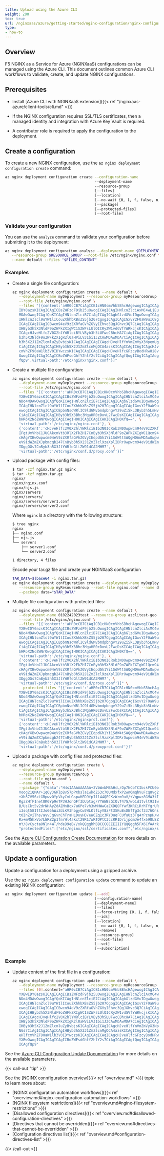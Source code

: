 ```yaml
---
title: Upload using the Azure CLI
weight: 200
toc: true
url: /nginxaas/azure/getting-started/nginx-configuration/nginx-configuration-azure-cli/
type:
- how-to
---
```


## Overview

F5 NGINX as a Service for Azure (NGINXaaS) configurations can be managed using the Azure CLI. This document outlines common Azure CLI workflows to validate, create, and update NGINX configurations.

## Prerequisites

- Install [Azure CLI with NGINXaaS extension]({{< ref "/nginxaas-azure/client-tools/cli.md" >}})

- If the NGINX configuration requires SSL/TLS certificates, then a managed identity and integration with Azure Key Vault is required.

- A contributor role is required to apply the configuration to the deployment.

## Create a configuration

To create a new NGINX configuration, use the `az nginx deployment configuration create` command:

```bash
az nginx deployment configuration create --configuration-name
                                         --deployment-name
                                         --resource-group
                                         [--files]
                                         [--location]
                                         [--no-wait {0, 1, f, false, n, no, t, true, y, yes}]
                                         [--package]
                                         [--protected-files]
                                         [--root-file]
```

### Validate your configuration

You can use the `analyze` command to validate your configuration before submitting it to the deployment:

```bash
az nginx deployment configuration analyze --deployment-name $DEPLOYMENT_NAME \
   --resource-group $RESOURCE_GROUP --root-file /etc/nginx/nginx.conf \
   --name default --files "$FILES_CONTENT"
````

### Examples

- Create a single file configuration:

   ```bash
   az nginx deployment configuration create --name default \
      --deployment-name myDeployment --resource-group myResourceGroup \
      --root-file /etc/nginx/nginx.conf \
      --files "[{content:'aHR0cCB7CiAgICB1cHN0cmVhbSBhcHAgewogICAgICAgIHpvbmUgYXBw \
      IDY0azsKICAgICAgICBsZWFzdF9jb25uOwogICAgICAgIHNlcnZlciAxMC4wLjEuNDo4 \
      MDAwOwogICAgfQoKICAgIHNlcnZlciB7CiAgICAgICAgbGlzdGVuIDgwOwogICAgICAg \
      IHNlcnZlcl9uYW1lICouZXhhbXBsZS5jb207CgogICAgICAgIGxvY2F0aW9uIC8gewog \
      ICAgICAgICAgICBwcm94eV9zZXRfaGVhZGVyIEhvc3QgJGhvc3Q7CiAgICAgICAgICAg \
      IHByb3h5X3NldF9oZWFkZXIgWC1SZWFsLUlQICRyZW1vdGVfYWRkcjsKICAgICAgICAg \
      ICAgcHJveHlfc2V0X2hlYWRlciBYLVByb3h5LUFwcCBhcHA7CiAgICAgICAgICAgIHBy \
      b3h5X3NldF9oZWFkZXIgR2l0aHViLVJ1bi1JZCAwMDAwMDA7CiAgICAgICAgICAgIHBy \
      b3h5X2J1ZmZlcmluZyBvbjsKICAgICAgICAgICAgcHJveHlfYnVmZmVyX3NpemUgNGs7 \
      CiAgICAgICAgICAgIHByb3h5X2J1ZmZlcnMgOCA4azsKICAgICAgICAgICAgcHJveHlf \
      cmVhZF90aW1lb3V0IDYwczsKICAgICAgICAgICAgcHJveHlfcGFzcyBodHRwOi8vYXBw \
      OwogICAgICAgICAgICBoZWFsdGhfY2hlY2s7CiAgICAgICAgfQogICAgICAgIAogICAg \
      fQp9',virtual-path:'/etc/nginx/nginx.conf'}]"
   ```

- Create a multiple file configuration:

   ```bash
   az nginx deployment configuration create --name default \
      --deployment-name myDeployment --resource-group myResourceGroup \
      --root-file /etc/nginx/nginx.conf \
      --files "[{'content':'aHR0cCB7CiAgICB1cHN0cmVhbSBhcHAgewogICAgICAgIHpvbmUg \
      YXBwIDY0azsKICAgICAgICBsZWFzdF9jb25uOwogICAgICAgIHNlcnZlciAxMC4wLjEu \
      NDo4MDAwOwogICAgfQoKICAgIHNlcnZlciB7CiAgICAgICAgbGlzdGVuIDgwOwogICAg \
      ICAgIHNlcnZlcl9uYW1lICouZXhhbXBsZS5jb207CgogICAgICAgIGxvY2F0aW9uIC8g \
      ewogICAgICAgICAgICBpbmNsdWRlIC9ldGMvbmdpbngvY29uZi5kL3Byb3h5LmNvbmY7 \
      CiAgICAgICAgICAgIHByb3h5X3Bhc3MgaHR0cDovL2FwcDsKICAgICAgICAgICAgaGVh \
      bHRoX2NoZWNrOwogICAgICAgIH0KICAgICAgICAKICAgIH0KfQ==', \
      'virtual-path':'/etc/nginx/nginx.conf'}, \
      {'content':'cHJveHlfc2V0X2hlYWRlciBIb3N0ICRob3N0Owpwcm94eV9zZXRfaGVhZGVy \
      IFgtUmVhbC1JUCAkcmVtb3RlX2FkZHI7CnByb3h5X3NldF9oZWFkZXIgWC1Qcm94eS1B \
      cHAgYXBwOwpwcm94eV9zZXRfaGVhZGVyIEdpdGh1Yi1SdW4tSWQgMDAwMDAwOwpwcm94 \
      eV9idWZmZXJpbmcgb247CnByb3h5X2J1ZmZlcl9zaXplIDRrOwpwcm94eV9idWZmZXJz \
      IDggOGs7CnByb3h5X3JlYWRfdGltZW91dCA2MHM7', \
      'virtual-path':'/etc/nginx/conf.d/proxy.conf'}]"
   ```

- Upload package with config files:

   ```bash
   $ tar -czf nginx.tar.gz nginx
   $ tar -tzf nginx.tar.gz
   nginx/
   nginx/nginx.conf
   nginx/njs.js
   nginx/servers
   nginx/servers/
   nginx/servers/server1.conf
   nginx/servers/server2.conf
   ```

   Where `nginx` is a directory with the following structure:

   ```bash
   $ tree nginx
   nginx
   ├── nginx.conf
   ├── njs.js
   └── servers
       ├── server1.conf
       └── server2.conf

   1 directory, 4 files
   ```

   Encode your tar.gz file and create your NGINXaaS configuration

   ```bash
   TAR_DATA=$(base64 -i nginx.tar.gz)
   az nginx deployment configuration create --deployment-name myDeployment \
      --resource-group myResourceGroup --root-file nginx.conf --name default \
      --package data="$TAR_DATA"
   ```

- Multiple file configuration with protected files:

   ```bash
   az nginx deployment configuration create --name default \
      --deployment-name 0102242023test --resource-group azclitest-geo \
      --root-file /etc/nginx/nginx.conf \
      --files "[{'content':'aHR0cCB7CiAgICB1cHN0cmVhbSBhcHAgewogICAgICAgIHpvbmUg \
      YXBwIDY0azsKICAgICAgICBsZWFzdF9jb25uOwogICAgICAgIHNlcnZlciAxMC4wLjEu \
      NDo4MDAwOwogICAgfQoKICAgIHNlcnZlciB7CiAgICAgICAgbGlzdGVuIDgwOwogICAg \
      ICAgIHNlcnZlcl9uYW1lICouZXhhbXBsZS5jb207CgogICAgICAgIGxvY2F0aW9uIC8g \
      ewogICAgICAgICAgICBpbmNsdWRlIC9ldGMvbmdpbngvY29uZi5kL3Byb3h5LmNvbmY7 \
      CiAgICAgICAgICAgIHByb3h5X3Bhc3MgaHR0cDovL2FwcDsKICAgICAgICAgICAgaGVh \
      bHRoX2NoZWNrOwogICAgICAgIH0KICAgICAgICAKICAgIH0KfQ==', \
      'virtual-path':'/etc/nginx/nginx.conf'}, \
      {'content':'cHJveHlfc2V0X2hlYWRlciBIb3N0ICRob3N0Owpwcm94eV9zZXRfaGVhZGVy \
      IFgtUmVhbC1JUCAkcmVtb3RlX2FkZHI7CnByb3h5X3NldF9oZWFkZXIgWC1Qcm94eS1B \
      cHAgYXBwOwpwcm94eV9zZXRfaGVhZGVyIEdpdGh1Yi1SdW4tSWQgMDAwMDAwOwpwcm94 \
      eV9idWZmZXJpbmcgb247CnByb3h5X2J1ZmZlcl9zaXplIDRrOwpwcm94eV9idWZmZXJz \
      IDggOGs7CnByb3h5X3JlYWRfdGltZW91dCA2MHM7', \
      'virtual-path':'/etc/nginx/conf.d/proxy.conf'}]" \
      --protected-files "[{'content':'aHR0cCB7CiAgICB1cHN0cmVhbSBhcHAgewogICAgICAgIHpvbmUg \
      YXBwIDY0azsKICAgICAgICBsZWFzdF9jb25uOwogICAgICAgIHNlcnZlciAxMC4wLjEu \
      NDo4MDAwOwogICAgfQoKICAgIHNlcnZlciB7CiAgICAgICAgbGlzdGVuIDgwOwogICAg \
      ICAgIHNlcnZlcl9uYW1lICouZXhhbXBsZS5jb207CgogICAgICAgIGxvY2F0aW9uIC8g \
      ewogICAgICAgICAgICBpbmNsdWRlIC9ldGMvbmdpbngvY29uZi5kL3Byb3h5LmNvbmY7 \
      CiAgICAgICAgICAgIHByb3h5X3Bhc3MgaHR0cDovL2FwcDsKICAgICAgICAgICAgaGVh \
      bHRoX2NoZWNrOwogICAgICAgIH0KICAgICAgICAKICAgIH0KfQ==', \
      'virtual-path':'/etc/nginx/nginxprot.conf'}, \
      {'content':'cHJveHlfc2V0X2hlYWRlciBIb3N0ICRob3N0Owpwcm94eV9zZXRfaGVhZGVy \
      IFgtUmVhbC1JUCAkcmVtb3RlX2FkZHI7CnByb3h5X3NldF9oZWFkZXIgWC1Qcm94eS1B \
      cHAgYXBwOwpwcm94eV9zZXRfaGVhZGVyIEdpdGh1Yi1SdW4tSWQgMDAwMDAwOwpwcm94 \
      eV9idWZmZXJpbmcgb247CnByb3h5X2J1ZmZlcl9zaXplIDRrOwpwcm94eV9idWZmZXJz \
      IDggOGs7CnByb3h5X3JlYWRfdGltZW91dCA2MHM7', \
      'virtual-path':'/etc/nginx/conf.d/proxyprot.conf'}]"
   ```

- Upload a package with config files and protected files:

   ```bash
   az nginx deployment configuration create \
      --deployment-name myDeployment \
      --resource-group myResourceGroup \
      --root-file nginx.conf \
      --name default \
      --package '{"data":"H4sIAAAAAAAAA+3VbWvbMBAHcL/Op7hCoTCIbckPCU0olG3Qv \
      Voog21QMAY+1qGyJGRlpBv57pPXbsla1wkdZS3c70UMdxfxP2wn6mqhVuFcq8vg2cTeKMt \
      +Xb37V56zLGBpwvOYpVkyCmLGspwHED9fpI1l44QFCKzWrm9uV/+Vqpwz8GMA3tI0zqKoQ \
      RgzZHfF1net8K6Yp9eTP3WJonGFf3bUptag/YYWWBzGIQvT47G/wb1d1tvlt931w4C8Ky \
      B/UsCkt5v2drNHAyZdAZMnBcx7u6Pe7vh3wMHWwCaZXDQOFYwf3KRCiRrhTYgrURuJ/ie \
      i3sqt58IttIJo66hWiZdiKV3hbgyCw5WLKlfLyV8zFt3SKuBxDEfTg3cf3376OnsP7dzJ \
      tOInZyilhs/ayvJgGvnChTraHLDuyHD/eW0Zq1c3RYOuqFCUfuUz3Tg4rPznpH/wy/Ach \
      Rx+mMGhxVo7LERZ2p1fmrWl4akxt29K17wRTQPtC3ccRR1D/ijpqmJe4fx698L8ZS3M91 \
      mY/8vCyctaONln4WT/hdeD9eB//xkQQgghhBBCCCGEEEIIIYQQQggh5FX6CfAArk8AKAAA",
      "protectedFiles":["etc/nginx/ssl/certificates.conf","etc/nginx/ssl/private.key"]}'
   ```

See the [Azure CLI Configuration Create Documentation](https://learn.microsoft.com/en-us/cli/azure/nginx/deployment/configuration?view=azure-cli-latest#az-nginx-deployment-configuration-create) for more details on the available parameters.



## Update a configuration

Update a configuration for a deployment using a gzipped archive.

Use the `az nginx deployment configuration update` command to update an existing NGINX configuration:

```bash
az nginx deployment configuration update [--add]
                                         [--configuration-name]
                                         [--deployment-name]
                                         [--files]
                                         [--force-string {0, 1, f, false, n, no, t, true, y, yes}]
                                         [--ids]
                                         [--location]
                                         [--no-wait {0, 1, f, false, n, no, t, true, y, yes}]
                                         [--remove]
                                         [--resource-group]
                                         [--root-file]
                                         [--set]
                                         [--subscription]
```

### Example

- Update content of the first file in a configuration:

   ```bash
   az nginx deployment configuration update --name default \
      --deployment-name myDeployment --resource-group myResourceGroup \
      --files [0].content="aHR0cCB7CiAgICB1cHN0cmVhbSBhcHAgewogICAgICAgIHpvbmUg \
      YXBwIDY0azsKICAgICAgICBsZWFzdF9jb25uOwogICAgICAgIHNlcnZlciAxMC4wLjEu \
      NDo4MDAwOwogICAgfQoKICAgIHNlcnZlciB7CiAgICAgICAgbGlzdGVuIDgwOwogICAg \
      ICAgIHNlcnZlcl9uYW1lICouZXhhbXBsZS5jb207CgogICAgICAgIGxvY2F0aW9uIC8g \
      ewogICAgICAgICAgICBwcm94eV9zZXRfaGVhZGVyIEhvc3QgJGhvc3Q7CiAgICAgICAg \
      ICAgIHByb3h5X3NldF9oZWFkZXIgWC1SZWFsLUlQICRyZW1vdGVfYWRkcjsKICAgICAg \
      ICAgICAgcHJveHlfc2V0X2hlYWRlciBYLVByb3h5LUFwcCBhcHA7CiAgICAgICAgICAg \
      IHByb3h5X3NldF9oZWFkZXIgR2l0aHViLVJ1bi1JZCAwMDAwMDA7CiAgICAgICAgICAg \
      IHByb3h5X2J1ZmZlcmluZyBvbjsKICAgICAgICAgICAgcHJveHlfYnVmZmVyX3NpemUg \
      NGs7CiAgICAgICAgICAgIHByb3h5X2J1ZmZlcnMgOCA4azsKICAgICAgICAgICAgcHJv \
      eHlfcmVhZF90aW1lb3V0IDYwczsKICAgICAgICAgICAgcHJveHlfcGFzcyBodHRwOi8v \
      YXBwOwogICAgICAgICAgICBoZWFsdGhfY2hlY2s7CiAgICAgICAgfQogICAgICAgIAog \
      ICAgfQp9"
   ```

See the [Azure CLI Configuration Update Documentation](https://learn.microsoft.com/en-us/cli/azure/nginx/deployment/configuration?view=azure-cli-latest#az-nginx-deployment-configuration-update) for more details on the available parameters.


{{< call-out "tip" >}}

See the [NGINX connfiguration overview]({{< ref "overview.md" >}}) topic
to learn more about:

- [NGINX configuration automation workflows]({{< ref "overview.md#nginx-configuration-automation-workflows" >}})
- [NGINX filesystem restrictions]({{< ref "overview.md#nginx-filesystem-restrictions" >}})
- [Disallowed configuration directives]({{< ref "overview.md#disallowed-configuration-directives" >}})
- [Directives that cannot be overridden]({{< ref "overview.md#directives-that-cannot-be-overridden" >}})
- [Configuration directives list]({{< ref "overview.md#configuration-directives-list" >}})

{{< /call-out >}}
